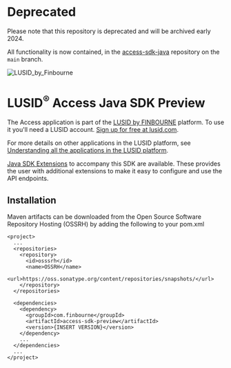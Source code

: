 # Deprecated

Please note that this repository is deprecated and will be archived early 2024.

All functionality is now contained, in the [access-sdk-java](https://github.com/finbourne/access-sdk-java) repository on the `main` branch.

![LUSID_by_Finbourne](https://content.finbourne.com/LUSID_repo.png)


# LUSID<sup>®</sup> Access Java SDK Preview

The Access application is part of the [LUSID by FINBOURNE](https://www.finbourne.com/lusid-technology) platform. To use it you'll need a LUSID account. [Sign up for free at lusid.com](https://www.lusid.com/app/signup).

For more details on other applications in the LUSID platform, see [Understanding all the applications in the LUSID platform](https://support.lusid.com/knowledgebase/article/KA-01787/en-us).

[Java SDK Extensions](https://github.com/finbourne/access-sdk-extensions-java) to accompany this SDK are available. These provides the user with additional extensions to make it easy to configure and use the API endpoints.

## Installation

Maven artifacts can be downloaded from the Open Source Software Repository Hosting (OSSRH) by adding the following to your pom.xml

```
<project>
  ...
  <repositories>
    <repository>
      <id>osssrh</id>
      <name>OSSRH</name>
      <url>https://oss.sonatype.org/content/repositories/snapshots/</url>
    </repository>
  </repositories>

  <dependencies>
    <dependency>
      <groupId>com.finbourne</groupId>
      <artifactId>access-sdk-preview</artifactId>
      <version>{INSERT VERSION}</version>
    </dependency>
    ...
  </dependencies>
  ...
</project>
```
